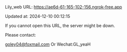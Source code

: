 Lily_web URL: https://ae6d-61-165-102-156.ngrok-free.app

Updated at: 2024-12-10 00:12:15

If you cannot open this URL, the server might be down.

Please contact: 

goley04@foxmail.com Or Wechat:GL_yeaH